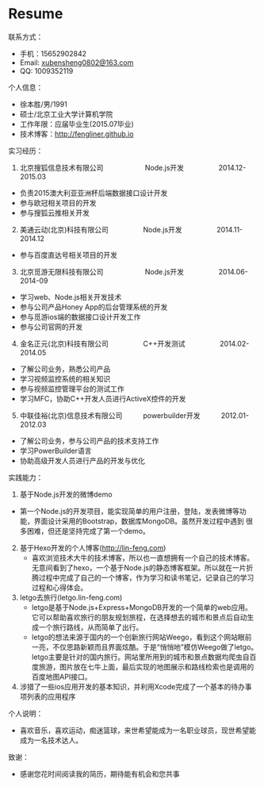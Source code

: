 Resume
======
联系方式：
 - 手机：15652902842
 - Email: xubensheng0802@163.com
 - QQ: 1009352119

个人信息：
 - 徐本胜/男/1991
 - 硕士/北京工业大学计算机学院
 - 工作年限：应届毕业生(2015.07毕业)
 - 技术博客：http://fengliner.github.io

实习经历：            
 1. 北京搜狐信息技术有限公司　　　　　　Node.js开发　　　　　2014.12-2015.03                          
  - 负责2015澳大利亚亚洲杯后端数据接口设计开发                               
  - 参与欧冠相关项目的开发                         
  - 参与搜狐云推相关开发                       
 2. 美通云动(北京)科技有限公司　　　　　Node.js开发　　　　　2014.11-2014.12                      
  - 参与百度直达号相关项目的开发                      
 3. 北京觅游无限科技有限公司　　　　　　Node.js开发　　　　　2014.06-2014-09                           
  - 学习web、Node.js相关开发技术        
  - 参与公司产品Honey App的后台管理系统的开发         
  - 参与觅游ios端的数据接口设计开发工作           
  - 参与公司官网的开发        
 4. 金名正元(北京)科技有限公司　　　　　C++开发测试　　　　　2014.02-2014.05          
  - 了解公司业务，熟悉公司产品         
  - 学习视频监控系统的相关知识           
  - 参与视频监控管理平台的测试工作            
  - 学习MFC，协助C++开发人员进行ActiveX控件的开发            
 5. 中联佳裕(北京)信息技术有限公司　　　powerbuilder开发　　　2012.01-2012.03                   
  - 了解公司业务，参与公司产品的技术支持工作          
  - 学习PowerBuilder语言          
  - 协助高级开发人员进行产品的开发与优化         

实践能力：
 1. 基于Node.js开发的微博demo
  - 第一个Node.js的开发项目，能实现简单的用户注册，登陆，发表微博等功能，界面设计采用的Bootstrap，数据库MongoDB。虽然开发过程中遇到  很多困难，但还是坚持完成了第一个demo。
 2. 基于Hexo开发的个人博客(http://lin-feng.com)
	- 喜欢浏览技术大牛的技术博客，所以也一直想拥有一个自己的技术博客。无意间看到了hexo，一个基于Node.js的静态博客框架。所以就在一片折腾过程中完成了自己的一个博客，作为学习和读书笔记，记录自己的学习过程和心得体会。
 3. letgo去旅行(letgo.lin-feng.com) 
	- letgo是基于Node.js+Express+MongoDB开发的一个简单的web应用。它可以帮助喜欢旅行的朋友规划旅程，在选择想去的城市和景点后自动生成一个旅行路线，从而简单了出行。 
	- letgo的想法来源于国内的一个创新旅行网站Weego，看到这个网站眼前一亮，不仅思路新颖而且界面炫酷。于是“悄悄地”模仿Weego做了letgo。letgo主要是针对的国内旅行。网站里所用到的城市和景点数据均爬虫自百度旅游，图片放在七牛上面，最后实现的地图展示和路线检索也是调用的百度地图API接口。
 4. 涉猎了一些ios应用开发的基本知识，并利用Xcode完成了一个基本的待办事项列表的应用程序 

个人说明：
 - 喜欢音乐，喜欢运动，痴迷篮球，来世希望能成为一名职业球员，现世希望能成为一名技术达人。

致谢：
 - 感谢您花时间阅读我的简历，期待能有机会和您共事
